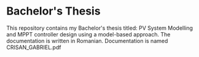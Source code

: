 # Bachelor's Thesis
This repository contains my Bachelor's thesis titled: PV System Modelling and MPPT controller design using a model-based approach.
The documentation is written in Romanian. Documentation is named CRISAN_GABRIEL.pdf
